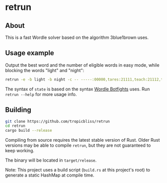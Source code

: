 # retrun

## About

This is a fast Wordle solver based on the algorithm 3blue1brown uses.

## Usage example

Output the best word and the number of eligible words in easy mode, while blocking the words "light" and "night":

```sh
retrun -e -b light -b night -c -- -----:00000,tares:21111,teach:21112,tweak:21111,might:13333
```

The syntax of `state` is based on the syntax [Wordle Botfights](https://botfights.ai/game/wordle) uses. Run `retrun --help` for more usage info.

## Building

```sh
git clone https://github.com/tropicbliss/retrun
cd retrun
cargo build --release
```

Compiling from source requires the latest stable version of Rust. Older Rust versions may be able to compile `retrun`, but they are not guaranteed to keep working.

The binary will be located in `target/release`.

Note: This project uses a build script (`build.rs` at this project's root) to generate a static HashMap at compile time.
